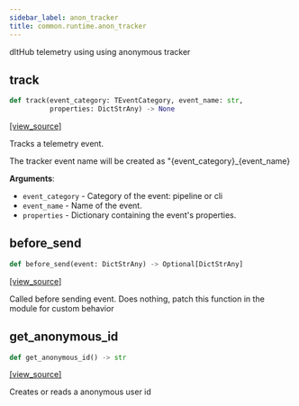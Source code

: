 ```yaml
---
sidebar_label: anon_tracker
title: common.runtime.anon_tracker
---
```


dltHub telemetry using using anonymous tracker

## track

```python
def track(event_category: TEventCategory, event_name: str,
          properties: DictStrAny) -> None
```

[[view_source]](https://github.com/dlt-hub/dlt/blob/e9c9ecfa8a644fdb516dd74aabca3bf75bafb154/dlt/common/runtime/anon_tracker.py#L72)

Tracks a telemetry event.

The tracker event name will be created as "{event_category}_{event_name}

**Arguments**:

- `event_category` - Category of the event: pipeline or cli
- `event_name` - Name of the event.
- `properties` - Dictionary containing the event's properties.

## before\_send

```python
def before_send(event: DictStrAny) -> Optional[DictStrAny]
```

[[view_source]](https://github.com/dlt-hub/dlt/blob/e9c9ecfa8a644fdb516dd74aabca3bf75bafb154/dlt/common/runtime/anon_tracker.py#L94)

Called before sending event. Does nothing, patch this function in the module for custom behavior

## get\_anonymous\_id

```python
def get_anonymous_id() -> str
```

[[view_source]](https://github.com/dlt-hub/dlt/blob/e9c9ecfa8a644fdb516dd74aabca3bf75bafb154/dlt/common/runtime/anon_tracker.py#L114)

Creates or reads a anonymous user id

